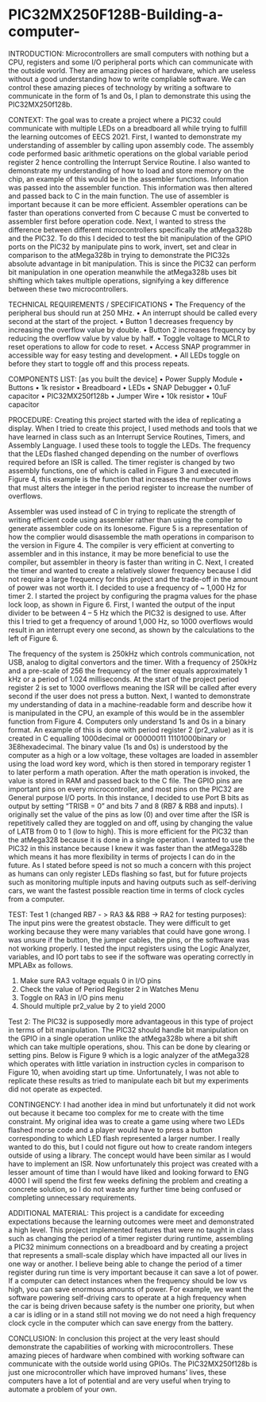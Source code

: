 # PIC32MX250F128B-Building-a-computer-

INTRODUCTION:
Microcontrollers are small computers with nothing but a CPU, registers and some I/O peripheral
ports which can communicate with the outside world. They are amazing pieces of hardware,
which are useless without a good understanding how to write compliable software. We can
control these amazing pieces of technology by writing a software to communicate in the form of
1s and 0s, I plan to demonstrate this using the PIC32MX250f128b.

CONTEXT:
The goal was to create a project where a PIC32 could communicate with multiple LEDs on a
breadboard all while trying to fulfill the learning outcomes of EECS 2021. First, I wanted to
demonstrate my understanding of assembler by calling upon assembly code. The assembly code
performed basic arithmetic operations on the global variable period register 2 hence controlling
the Interrupt Service Routine. I also wanted to demonstrate my understanding of how to load and
store memory on the chip, an example of this would be in the assembler functions. Information
was passed into the assembler function. This information was then altered and passed back to C
in the main function. The use of assembler is important because it can be more efficient.
Assembler operations can be faster than operations converted from C because C must be
converted to assembler first before operation code. Next, I wanted to stress the difference
between different microcontrollers specifically the atMega328b and the PIC32. To do this I
decided to test the bit manipulation of the GPIO ports on the PIC32 by manipulate pins to work,
invert, set and clear in comparison to the atMega328b in trying to demonstrate the PIC32s
absolute advantage in bit manipulation. This is since the PIC32 can perform bit manipulation in
one operation meanwhile the atMega328b uses bit shifting which takes multiple operations,
signifying a key difference between these two microcontrollers.

TECHNICAL REQUIREMENTS / SPECIFICATIONS
• The Frequency of the peripheral bus should run at 250 MHz.
• An interrupt should be called every second at the start of the project.
• Button 1 decreases frequency by increasing the overflow value by double.
• Button 2 increases frequency by reducing the overflow value by value by half.
• Toggle voltage to MCLR to reset operations to allow for code to reset.
• Access SNAP programmer in accessible way for easy testing and development.
• All LEDs toggle on before they start to toggle off and this process repeats.

COMPONENTS LIST: [as you built the device]
• Power Supply Module
• Buttons
• 1k resistor
• Breadboard
• LEDs
• SNAP Debugger
• 0.1uF capacitor
• PIC32MX250f128b
• Jumper Wire
• 10k resistor
• 10uF capacitor

PROCEDURE:
Creating this project started with the idea of replicating a display. When I tried to create this
project, I used methods and tools that we have learned in class such as an Interrupt Service
Routines, Timers, and Assembly Language. I used these tools to toggle the LEDs. The frequency
that the LEDs flashed changed depending on the number of overflows required before an ISR is
called. The timer register is changed by two assembly functions, one of which is called in Figure
3 and executed in Figure 4, this example is the function that increases the number overflows that
must alters the integer in the period register to increase the number of overflows. 

Assembler was used instead of C in trying to replicate the strength of writing efficient code using assembler 
rather than using the compiler to generate assembler code on its lonesome. Figure 5 is
a representation of how the complier would disassemble the math operations in comparison to
the version in Figure 4. The compiler is very efficient at converting to assembler and in this
instance, it may be more beneficial to use the compiler, but assembler in theory is faster than
writing in C. Next, I created the timer and wanted to create a relatively slower frequency because
I did not require a large frequency for this project and the trade-off in the amount of power was
not worth it. I decided to use a frequency of ~ 1,000 Hz for timer 2. I started the project by
configuring the pragma values for the phase lock loop, as shown in Figure 6. First, I wanted the
output of the input divider to be between 4 – 5 Hz which the PIC32 is designed to use. After this
I tried to get a frequency of around 1,000 Hz, so 1000 overflows would result in an interrupt
every one second, as shown by the calculations to the left of Figure 6.

The frequency of the system is 250kHz which controls communication, not USB, analog to
digital convertors and the timer. With a frequency of 250kHz and a pre-scale of 256 the
frequency of the timer equals approximately 1 kHz or a period of 1.024 milliseconds. At the start
of the project period register 2 is set to 1000 overflows meaning the ISR will be called after
every second if the user does not press a button.
Next, I wanted to demonstrate my understanding of data in a machine-readable form and
describe how it is manipulated in the CPU, an example of this would be in the assembler
function from Figure 4. Computers only understand 1s and 0s in a binary format. An example of
this is done with period register 2 (pr2_value) as it is created in C equalling 1000decimal or
00000011 11101000binary or 3E8hexadecimal. The binary value (1s and 0s) is understood by the
computer as a high or a low voltage, these voltages are loaded in assembler using the load word
key word, which is then stored in temporary register 1 to later perform a math operation. After
the math operation is invoked, the value is stored in RAM and passed back to the C file.
The GPIO pins are important pins on every microcontroller, and most pins on the PIC32 are
General purpose I/O ports. In this instance, I decided to use Port B bits as output by setting
“TRISB = 0” and bits 7 and 8 (RB7 & RB8 and inputs). I originally set the value of the pins as
low (0) and over time after the ISR is repetitively called they are toggled on and off, using by
changing the value of LATB from 0 to 1 (low to high). This is more efficient for the PIC32 than
the atMega328 because it is done in a single operation. I wanted to use the PIC32 in this instance
because I knew it was faster than the atMega328b which means it has more flexibility in terms of
projects I can do in the future. As I stated before speed is not so much a concern with this project
as humans can only register LEDs flashing so fast, but for future projects such as monitoring
multiple inputs and having outputs such as self-deriving cars, we want the fastest possible
reaction time in terms of clock cycles from a computer.

TEST:
Test 1 (changed RB7 - > RA3 && RB8 -> RA2 for testing purposes):
The input pins were the greatest obstacle. They were difficult to get working because they were
many variables that could have gone wrong. I was unsure if the button, the jumper cables, the
pins, or the software was not working properly. I tested the input registers using the Logic
Analyzer, variables, and IO port tabs to see if the software was operating correctly in MPLABx
as follows.
1. Make sure RA3 voltage equals 0 in I/O pins
2. Check the value of Period Register 2 in Watches Menu
3. Toggle on RA3 in I/O pins menu
4. Should multiple pr2_value by 2 to yield 2000

Test 2:
The PIC32 is supposedly more advantageous in this type of project in terms of bit manipulation.
The PIC32 should handle bit manipulation on the GPIO in a single operation unlike the
atMega328b where a bit shift which can take multiple operations, shou. This can be done by
clearing or setting pins. Below is Figure 9 which is a logic analyzer of the atMega328 which
operates with little variation in instruction cycles in comparison to Figure 10, when avoiding
start up time. Unfortunately, I was not able to replicate these results as tried to manipulate each
bit but my experiments did not operate as expected.

CONTINGENCY:
I had another idea in mind but unfortunately it did not work out because it became too complex
for me to create with the time constraint. My original idea was to create a game using where two
LEDs flashed morse code and a player would have to press a button corresponding to which
LED flash represented a larger number. I really wanted to do this, but I could not figure out how
to create random integers outside of using a library. The concept would have been similar as I
would have to implement an ISR. Now unfortunately this project was created with a lesser
amount of time than I would have liked and looking forward to ENG 4000 I will spend the first
few weeks defining the problem and creating a concrete solution, so I do not waste any further
time being confused or completing unnecessary requirements.

ADDITIONAL MATERIAL:
This project is a candidate for exceeding expectations because the learning outcomes were meet
and demonstrated a high level. This project implemented features that were no taught in class
such as changing the period of a timer register during runtime, assembling a PIC32 minimum
connections on a breadboard and by creating a project that represents a small-scale display which
have impacted all our lives in one way or another. I believe being able to change the period of a
timer register during run time is very important because it can save a lot of power. If a computer
can detect instances when the frequency should be low vs high, you can save enormous amounts
of power. For example, we want the software powering self-driving cars to operate at a high
frequency when the car is being driven because safety is the number one priority, but when a car
is idling or in a stand still not moving we do not need a high frequency clock cycle in the
computer which can save energy from the battery.

CONCLUSION:
In conclusion this project at the very least should demonstrate the capabilities of working with
microcontrollers. These amazing pieces of hardware when combined with working software can
communicate with the outside world using GPIOs. The PIC32MX250f128b is just one
microcontroller which have improved humans’ lives, these computers have a lot of potential and
are very useful when trying to automate a problem of your own.
